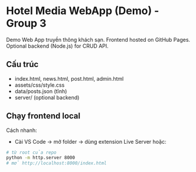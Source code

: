 # Hotel Media WebApp (Demo) - Group 3

Demo Web App truyền thông khách sạn. Frontend hosted on GitHub Pages. Optional backend (Node.js) for CRUD API.

## Cấu trúc
- index.html, news.html, post.html, admin.html
- assets/css/style.css
- data/posts.json (tĩnh)
- server/ (optional backend)

## Chạy frontend local
Cách nhanh:
- Cài VS Code -> mở folder -> dùng extension Live Server hoặc:
```bash
# từ root của repo
python -m http.server 8000
# mở http://localhost:8000/index.html

